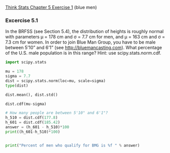 [Think Stats Chapter 5 Exercise 1](http://greenteapress.com/thinkstats2/html/thinkstats2006.html#toc50) (blue men)

### Excercise 5.1
In the BRFSS (see Section 5.4), the distribution of heights is roughly normal with parameters μ = 178 cm and σ = 7.7 cm for men, and μ = 163 cm and σ = 7.3 cm for women.
In order to join Blue Man Group, you have to be male between 5’10” and 6’1” (see http://bluemancasting.com). What percentage of the U.S. male population is in this range? Hint: use scipy.stats.norm.cdf.


``` python
import scipy.stats

mu = 178
sigma = 7.7
dist = scipy.stats.norm(loc=mu, scale=sigma)
type(dist)

dist.mean(), dist.std()

dist.cdf(mu-sigma)

# How many people are between 5'10" and 6'1"?
h_510 = dist.cdf(177.8)
h_601 = dist.cdf(185.42)
answer = (h_601 - h_510)*100
print((h_601-h_510)*100)


print("Percent of men who qualify for BMG is %f " % answer)
```
